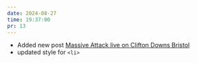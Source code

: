 ```yaml
---
date: 2024-08-27
time: 19:37:00
pr: 13
---
```

- Added new post [Massive Attack live on Clifton Downs Bristol](/posts/massive-attack-bristol-2024/)
- updated style for `<li>`
